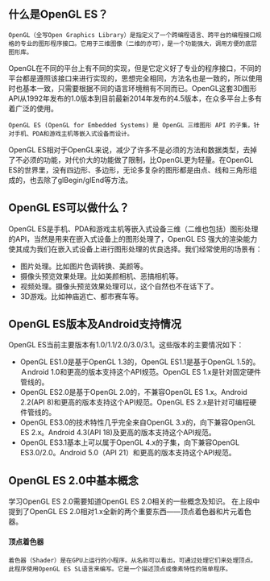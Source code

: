 
## 什么是OpenGL ES？
    OpenGL（全写Open Graphics Library）是指定义了一个跨编程语言、跨平台的编程接口规格的专业的图形程序接口。它用于三维图像（二维的亦可），是一个功能强大，调用方便的底层图形库。
OpenGL在不同的平台上有不同的实现，但是它定义好了专业的程序接口，不同的平台都是遵照该接口来进行实现的，思想完全相同，方法名也是一致的，所以使用时也基本一致，只需要根据不同的语言环境稍有不同而已。OpenGL这套3D图形API从1992年发布的1.0版本到目前最新2014年发布的4.5版本，在众多平台上多有着广泛的使用。
    
    OpenGL ES (OpenGL for Embedded Systems) 是 OpenGL 三维图形 API 的子集，针对手机、PDA和游戏主机等嵌入式设备而设计。
    
OpenGL ES相对于OpenGL来说，减少了许多不是必须的方法和数据类型，去掉了不必须的功能，对代价大的功能做了限制，比OpenGL更为轻量。在OpenGL ES的世界里，没有四边形、多边形，无论多复杂的图形都是由点、线和三角形组成的，也去除了glBegin/glEnd等方法。
## OpenGL ES可以做什么？
OpenGL ES是手机、PDA和游戏主机等嵌入式设备三维（二维也包括）图形处理的API，当然是用来在嵌入式设备上的图形处理了，OpenGL ES 强大的渲染能力使其成为我们在嵌入式设备上进行图形处理的优良选择。我们经常使用的场景有：<br>

* 图片处理。比如图片色调转换、美颜等。
* 摄像头预览效果处理。比如美颜相机、恶搞相机等。
* 视频处理。摄像头预览效果处理可以，这个自然也不在话下了。
* 3D游戏。比如神庙逃亡、都市赛车等。

## OpenGL ES版本及Android支持情况
OpenGL ES当前主要版本有1.0/1.1/2.0/3.0/3.1。这些版本的主要情况如下：

* OpenGL ES1.0是基于OpenGL 1.3的，OpenGL ES1.1是基于OpenGL 1.5的。Ａndroid 1.0和更高的版本支持这个API规范。OpenGL ES 1.x是针对固定硬件管线的。
* OpenGL ES2.0是基于OpenGL 2.0的，不兼容OpenGL ES 1.x。Android 2.2(API 8)和更高的版本支持这个API规范。OpenGL ES 2.x是针对可编程硬件管线的。
* OpenGL ES3.0的技术特性几乎完全来自OpenGL 3.x的，向下兼容OpenGL ES 2.x。Android 4.3(API 18)及更高的版本支持这个API规范。
* OpenGL ES3.1基本上可以属于OpenGL 4.x的子集，向下兼容OpenGL ES3.0/2.0。Android 5.0（API 21）和更高的版本支持这个API规范。
## OpenGL ES 2.0中基本概念
学习OpenGL ES 2.0需要知道OpenGL ES 2.0相关的一些概念及知识。 
在上段中提到了OpenGL ES 2.0相对1.x全新的两个重要东西——顶点着色器和片元着色器。
#### 顶点着色器
    着色器（Shader）是在GPU上运行的小程序。从名称可以看出，可通过处理它们来处理顶点。此程序使用OpenGL ES SL语言来编写。它是一个描述顶点或像素特性的简单程序。

